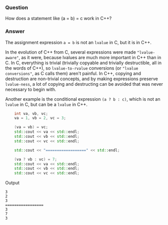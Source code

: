 
### Question

How does a statement like (a = b) = c work in C++?

### Answer

The assignment expression `a = b` is not an `lvalue` in C, but it is in C++.

In the evolution of C++ from C, several expressions were made `"lvalue-aware"`, as it were, because lvalues are much more important in C++
than in C. In C, everything is trivial (trivially copyable and trivially destructible, all in the words of C++), so `lvalue-to-rvalue`
conversions (or `"lvalue conversions"`, as C calls them) aren't painful. In C++, copying and destruction are non-trivial concepts,
and by making expressions preserve `lvalue-ness`, a lot of copying and destructing can be avoided that was never necessary to begin with.

Another example is the conditional expression `(a ? b : c)`, which is not an `lvalue` in C, but can be a `lvalue` in C++.

```cpp
	int va, vb, vc;
	va = 1, vb = 2, vc = 3;

	(va = vb) = vc;
	std::cout << va << std::endl;
	std::cout << vb << std::endl;
	std::cout << vc << std::endl;

	std::cout << "==================" << std::endl;

	(va ? vb : vc) = 7;
	std::cout << va << std::endl;
	std::cout << vb << std::endl;
	std::cout << vc << std::endl;
```

Output

```
3
2
3
=================
3
7
3
```


